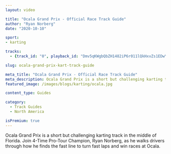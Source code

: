 ```yaml
---
layout: video

title: "Ocala Grand Prix - Official Race Track Guide"
author: "Ryan Norberg"
date: "2020-10-10"

sport:
- karting

tracks:
  - {track_id: "0", playback_id: "Dmv5qKWgbQbZH1482iP6r011lQkHxvZs1EDwY1LbRyKo", lesson_name: "Ocala Grand Prix - Official Race Track Guide", lesson_desc: "Ryan's three main focal points to being fast around Ocala Grand Prix:<br />1) Ocala has a bunch of corners flow from one straight into another so, always be looking to set up for the next corner<br />2) Focus on late acceleration<br />3) Make the last corner a v. Always have a straight exit off the corner"}

slug: ocala-grand-prix-kart-track-guide

meta_title: "Ocala Grand Prix - Official Race Track Guide"
meta_description: Ocala Grand Prix is a short but challenging karting track in the middle of Florida. Join 4-Time Pro-Tour Champion, Ryan Norberg, as he walks drivers through how he finds the fast line to turn fast laps and win races at Ocala.
featured_image: /images/blogs/karting/ocala.jpg

content_type: Guides

category:
  - Track Guides
  - North America

isPremium: true
---
```


Ocala Grand Prix is a short but challenging karting track in the middle of Florida. Join 4-Time Pro-Tour Champion, Ryan Norberg, as he walks drivers through how he finds the fast line to turn fast laps and win races at Ocala.